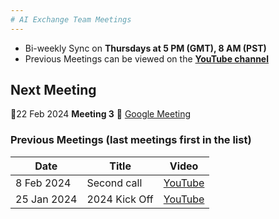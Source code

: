 ```yaml
---
# AI Exchange Team Meetings
---
```

- Bi-weekly Sync on **Thursdays at 5 PM (GMT), 8 AM (PST)**
- Previous Meetings can be viewed on the **[YouTube channel](https://youtube.com/@RobvanderVeer-ex3gj?si=s2-gDFrRCazNge_c)**
## Next Meeting
🐝22 Feb 2024 **Meeting 3** 🐝 [Google Meeting](https://meet.google.com/qbc-zgdd-tuu)

### Previous Meetings (last meetings first in the list)

| Date | Title | Video |
| - | - | - |
| 8 Feb 2024 | Second call | [YouTube](https://www.youtube.com/watch?v=Qfo1Mjp1tJ0) |
| 25 Jan 2024 | 2024 Kick Off | [YouTube](https://youtu.be/rwqv2m4-0vA?si=ZSB5-DfntaUjxF8I) |
